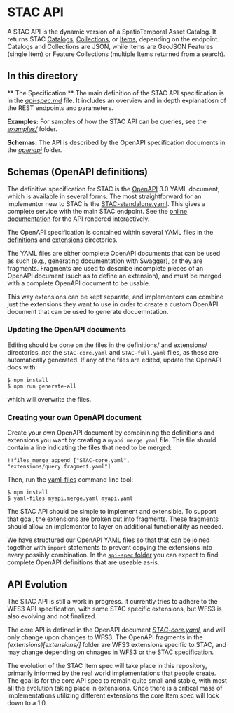 # STAC API

A STAC API is the dynamic version of a SpatioTemporal Asset Catalog. It returns STAC [Catalogs](../catalog-spec/README.md), [Collections](../collection-spec/README.md), or [Items](../item-spec/README.md), depending on the endpoint. Catalogs and Collections are JSON, while Items are GeoJSON Features (single Item) or Feature Collections (multiple Items returned from a search).

## In this directory

** The Specification:** The main definition of the STAC API specification is in the *[api-spec.md](api-spec.md)* file. It includes an overview and in depth explanatiosn of the REST endpoints and parameters.

**Examples:** For samples of how the STAC API can be queries, see the *[examples/](examples/)* folder.

**Schemas:** The API is described by the OpenAPI specification documents in the *[openapi](openapi/)* folder.

## Schemas (OpenAPI definitions)

The definitive specification for STAC is the [OpenAPI](http://openapis.org/) 3.0 YAML document, which is available in several forms. The most straightforward for an implementor new to STAC is the [STAC-standalone.yaml](STAC-standalone.yaml).
This gives a complete service with the main STAC endpoint. See the [online documentation](https://app.swaggerhub.com/apis/cholmesgeo/STAC-standalone/) for the API rendered interactively.

The OpenAPI specification is contained within several YAML files in the [definitions](definitions/) and [extensions](extensions/) directories.

The YAML files are either complete OpenAPI documents that can be used as such (e.g., generating documentation with Swagger), or they are fragments. Fragments are used to describe incomplete pieces of an OpenAPI document (such as to define an extension), and must be merged with a complete OpenAPI document to be usable.

This way extensions can be kept separate, and implementors can combine just the extensions they want to use in order to create a custom OpenAPI document that can be used to generate docuemntation.

### Updating the OpenAPI documents

Editing should be done on the files in the definitions/ and extensions/ directories, *not* the `STAC-core.yaml` and `STAC-full.yaml` files, as these are automatically generated. If any of the files are edited, update the OpenAPI docs with:

```
$ npm install
$ npm run generate-all
```

which will overwrite the files. 

### Creating your own OpenAPI document

Create your own OpenAPI document by combinining the definitions and extensions you want by creating a `myapi.merge.yaml` file. This file should contain a line indicating the files that need to be merged:

```
!!files_merge_append ["STAC-core.yaml", "extensions/query.fragment.yaml"]
```

Then, run the [yaml-files](https://www.npmjs.com/package/yaml-files) command line tool:

```
$ npm install
$ yaml-files myapi.merge.yaml myapi.yaml
```

The STAC API should be simple to implement and extensible. To support that goal, the extensions are broken out into fragments.
These fragments should allow an implementor to layer on additional functionality as needed.

We have structured our OpenAPI YAML files so that that can be joined together with `import` statements to prevent copying the
extensions into every possibly combination. In the [`api-spec` folder](.) you can expect to find complete OpenAPI definitions that are
useable as-is.

## API Evolution

The STAC API is still a work in progress. It currently tries to adhere to the WFS3 API specification, with some STAC specific extensions, but WFS3 is also evolving and not finalized.

The core API is defined in the OpenAPI document *[STAC-core.yaml](STAC-core.yaml)*, and will only change upon changes to WFS3. The OpenAPI fragments in the *(extensions)[extensions/]* folder are WFS3 extensions specific to STAC, and may change depending on chnages in WFS3 or the STAC specification.

The evolution of the STAC Item spec will take place in this repository, primarily informed by the real world implementations that people create. The goal is for the core API spec to remain quite small and stable, with most all the evolution taking place in extensions. Once there is a critical mass of implementations utilizing different extensions the core Item spec will lock down to a 1.0.